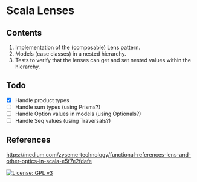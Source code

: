 # Scala Lenses

## Contents

1. Implementation of the (composable) Lens pattern.
2. Models (case classes) in a nested hierarchy.
3. Tests to verify that the lenses can get and set nested values within the hierarchy.

## Todo
- [x] Handle product types
- [ ] Handle sum types (using Prisms?)
- [ ] Handle Option values in models (using Optionals?)
- [ ] Handle Seq values (using Traversals?)

## References
https://medium.com/zyseme-technology/functional-references-lens-and-other-optics-in-scala-e5f7e2fdafe

[![License: GPL v3](https://img.shields.io/badge/License-GPLv3-blue.svg)](https://www.gnu.org/licenses/gpl-3.0)